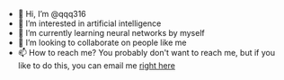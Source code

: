 - 👋 Hi, I’m @qqq316
- 👀 I’m interested in artificial intelligence
- 🌱 I’m currently learning neural networks by myself
- 💞️ I’m looking to collaborate on people like me
- 📫 How to reach me? You probably don't want to reach me, but if you like to do this, you can email me [right here](mailto:illnfg@outlook.com)

<!---
qqq316/qqq316 is a ✨ special ✨ repository because its `README.md` (this file) appears on your GitHub profile.
You can click the Preview link to take a look at your changes.
--->

